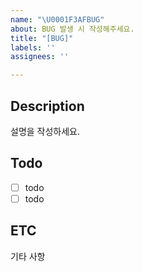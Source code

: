 ```yaml
---
name: "\U0001F3AFBUG"
about: BUG 발생 시 작성해주세요.
title: "[BUG]"
labels: ''
assignees: ''

---
```


## Description
설명을 작성하세요.
## Todo
- [ ] todo
- [ ] todo
## ETC
기타 사항
